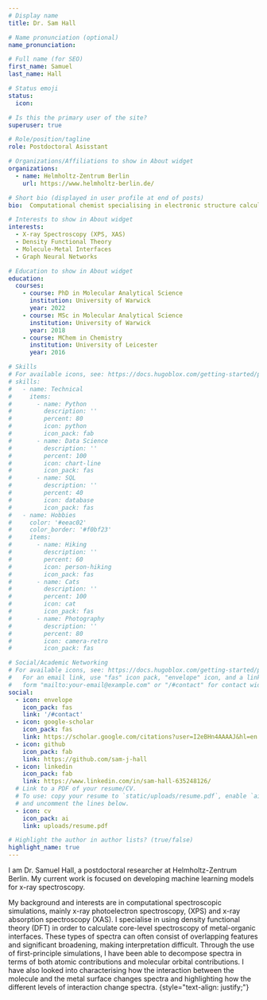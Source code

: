 ```yaml
---
# Display name
title: Dr. Sam Hall

# Name pronunciation (optional)
name_pronunciation: 

# Full name (for SEO)
first_name: Samuel
last_name: Hall

# Status emoji
status:
  icon: 

# Is this the primary user of the site?
superuser: true

# Role/position/tagline
role: Postdoctoral Asisstant

# Organizations/Affiliations to show in About widget
organizations:
  - name: Helmholtz-Zentrum Berlin
    url: https://www.helmholtz-berlin.de/

# Short bio (displayed in user profile at end of posts)
bio:  Computational chemist specialising in electronic structure calculations and machine learning for core-level x-ray spectroscopy simulations.

# Interests to show in About widget
interests:
  - X-ray Spectroscopy (XPS, XAS)
  - Density Functional Theory
  - Molecule-Metal Interfaces
  - Graph Neural Networks

# Education to show in About widget
education:
  courses:
    - course: PhD in Molecular Analytical Science
      institution: University of Warwick
      year: 2022
    - course: MSc in Molecular Analytical Science
      institution: University of Warwick
      year: 2018
    - course: MChem in Chemistry
      institution: University of Leicester
      year: 2016

# Skills
# For available icons, see: https://docs.hugoblox.com/getting-started/page-builder/#icons
# skills:
#   - name: Technical
#     items:
#       - name: Python
#         description: ''
#         percent: 80
#         icon: python
#         icon_pack: fab
#       - name: Data Science
#         description: ''
#         percent: 100
#         icon: chart-line
#         icon_pack: fas
#       - name: SQL
#         description: ''
#         percent: 40
#         icon: database
#         icon_pack: fas
#   - name: Hobbies
#     color: '#eeac02'
#     color_border: '#f0bf23'
#     items:
#       - name: Hiking
#         description: ''
#         percent: 60
#         icon: person-hiking
#         icon_pack: fas
#       - name: Cats
#         description: ''
#         percent: 100
#         icon: cat
#         icon_pack: fas
#       - name: Photography
#         description: ''
#         percent: 80
#         icon: camera-retro
#         icon_pack: fas

# Social/Academic Networking
# For available icons, see: https://docs.hugoblox.com/getting-started/page-builder/#icons
#   For an email link, use "fas" icon pack, "envelope" icon, and a link in the
#   form "mailto:your-email@example.com" or "/#contact" for contact widget.
social:
  - icon: envelope
    icon_pack: fas
    link: '/#contact'
  - icon: google-scholar
    icon_pack: fas
    link: https://scholar.google.com/citations?user=I2eBHn4AAAAJ&hl=en
  - icon: github
    icon_pack: fab
    link: https://github.com/sam-j-hall
  - icon: linkedin
    icon_pack: fab
    link: https://www.linkedin.com/in/sam-hall-635248126/
  # Link to a PDF of your resume/CV.
  # To use: copy your resume to `static/uploads/resume.pdf`, enable `ai` icons in `params.yaml`,
  # and uncomment the lines below.
  - icon: cv
    icon_pack: ai
    link: uploads/resume.pdf

# Highlight the author in author lists? (true/false)
highlight_name: true
---
```


I am Dr. Samuel Hall, a postdoctoral researcher at Helmholtz-Zentrum Berlin. My current work is focused on developing machine learning models for x-ray spectroscopy.

My background and interests are in computational spectroscopic simulations, mainly x-ray photoelectron spectroscopy, (XPS) and x-ray absorption spectroscopy (XAS). I specialise in using density functional theory (DFT) in order to calculate core-level spectroscopy of metal-organic interfaces. These types of spectra can often consist of overlapping features and significant broadening, making interpretation difficult. Through the use of first-principle simulations, I have been able to decompose spectra in terms of both atomic contributions and molecular orbital contributions. I have also looked into characterising how the interaction between the molecule and the metal surface changes spectra and highlighting how the different levels of interaction change spectra.
{style="text-align: justify;"}
